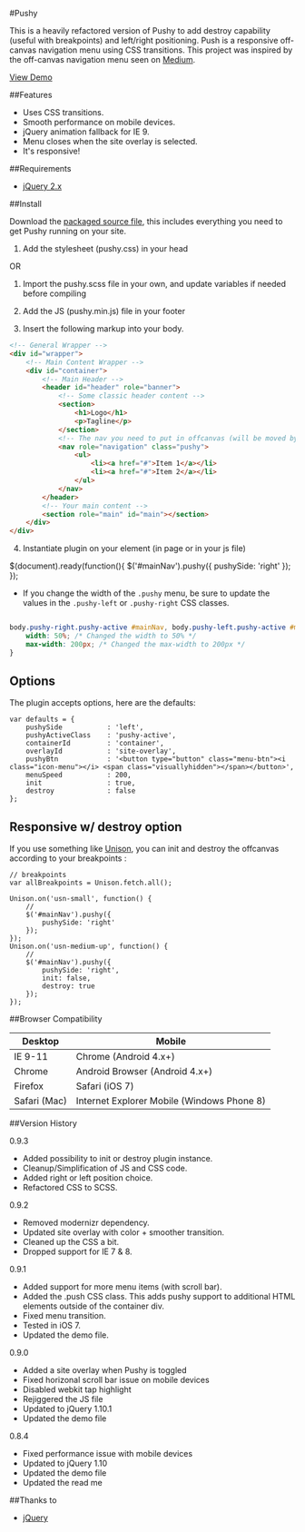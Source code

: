 #Pushy

This is a heavily refactored version of Pushy to add destroy capability (useful with breakpoints) and left/right positioning.
Push is a responsive off-canvas navigation menu using CSS transitions. This project was inspired by the off-canvas navigation menu seen on [Medium](https://medium.com/).

[View Demo](http://www.christopheryee.ca/pushy)

##Features

- Uses CSS transitions.
- Smooth performance on mobile devices.
- jQuery animation fallback for IE 9.
- Menu closes when the site overlay is selected.
- It's responsive!

##Requirements

- [jQuery 2.x](http://jquery.com/)

##Install

Download the [packaged source file](https://github.com/pouipouidesign/pushy/archive/master.zip), this includes everything you need to get Pushy running on your site.

1. Add the stylesheet (pushy.css) in your head

OR

1. Import the pushy.scss file in your own, and update variables if needed before compiling


2. Add the JS (pushy.min.js) file in your footer

3. Insert the following markup into your body.

```html
<!-- General Wrapper -->
<div id="wrapper">
    <!-- Main Content Wrapper -->
    <div id="container">
        <!-- Main Header -->
        <header id="header" role="banner">
            <!-- Some classic header content -->
            <section>
                <h1>Logo</h1>
                <p>Tagline</p>
            </section>
            <!-- The nav you need to put in offcanvas (will be moved by script) -->
            <nav role="navigation" class="pushy">
                <ul>
                    <li><a href="#">Item 1</a></li>
                    <li><a href="#">Item 2</a></li>
                </ul>
            </nav>
        </header>
        <!-- Your main content -->
        <section role="main" id="main"></section>
    </div>
</div>
```

4. Instantiate plugin on your element (in page or in your js file)

$(document).ready(function(){
    $('#mainNav').pushy({
        pushySide: 'right'
    });
});

- If you change the width of the ```.pushy``` menu, be sure to update the values in the ```.pushy-left``` or ```.pushy-right``` CSS classes.

```css

body.pushy-right.pushy-active #mainNav, body.pushy-left.pushy-active #mainNav {
    width: 50%; /* Changed the width to 50% */
    max-width: 200px; /* Changed the max-width to 200px */
}
```

## Options

The plugin accepts options, here are the defaults:

```
var defaults = {
    pushySide           : 'left',
    pushyActiveClass    : 'pushy-active',
    containerId         : 'container',
    overlayId           : 'site-overlay',
    pushyBtn            : '<button type="button" class="menu-btn"><i class="icon-menu"></i> <span class="visuallyhidden"></span></button>',
    menuSpeed           : 200,
    init                : true,
    destroy             : false
};
```

## Responsive w/ destroy option

If you use something like [Unison](https://github.com/bjork24/Unison), you can init and destroy the offcanvas according to your breakpoints :

```
// breakpoints
var allBreakpoints = Unison.fetch.all();

Unison.on('usn-small', function() {
    //
    $('#mainNav').pushy({
        pushySide: 'right'
    });
});
Unison.on('usn-medium-up', function() {
    //
    $('#mainNav').pushy({
        pushySide: 'right',
        init: false,
        destroy: true
    });
});
```


##Browser Compatibility

| Desktop       | Mobile                                     |
| ------------- | -------------------------------------------|
| IE 9-11       | Chrome (Android 4.x+)                      |
| Chrome        | Android Browser (Android 4.x+)             |
| Firefox       | Safari (iOS 7)                             |
| Safari (Mac)  | Internet Explorer Mobile (Windows Phone 8) |

##Version History

0.9.3

- Added possibility to init or destroy plugin instance.
- Cleanup/Simplification of JS and CSS code.
- Added right or left position choice.
- Refactored CSS to SCSS.

0.9.2

- Removed modernizr dependency.
- Updated site overlay with color + smoother transition.
- Cleaned up the CSS a bit.
- Dropped support for IE 7 & 8.

0.9.1

- Added support for more menu items (with scroll bar).
- Added the .push CSS class. This adds pushy support to additional HTML elements outside of the container div.
- Fixed menu transition.
- Tested in iOS 7.
- Updated the demo file.

0.9.0

- Added a site overlay when Pushy is toggled
- Fixed horizonal scroll bar issue on mobile devices
- Disabled webkit tap highlight
- Rejiggered the JS file
- Updated to jQuery 1.10.1
- Updated the demo file

0.8.4

- Fixed performance issue with mobile devices
- Updated to jQuery 1.10
- Updated the demo file
- Updated the read me

##Thanks to

- [jQuery](http://jquery.com/)